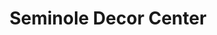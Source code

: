---
title: "Seminole Decor Center"
url: /springfield/seminole-decor-center/
shop: interior decoration
---